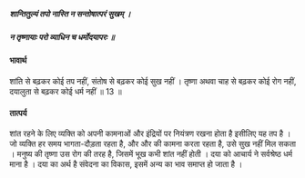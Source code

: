 ##### शान्तितुल्यं तपो नास्ति न सन्तोषात्परं सुखम् ।
##### न तृष्णायाः परो व्याधिन च धर्मोदयापरः ॥

#### भावार्थ

शांति से बढ़कर कोई तप नहीं, संतोष से बढ़कर कोई सुख नहीं । तृष्णा अथवा चाह से बढ़कर कोई रोग नहीं, दयालुता से बढ़कर कोई धर्म नहीं ॥ 13 ॥

#### तात्पर्य

शांत रहने के लिए व्यक्ति को अपनी कामनाओं और इंद्रियों पर नियंत्रण रखना होता है इसीलिए यह तप है । जो व्यक्ति हर समय भागता-दौड़ता रहता है, और और की कामना करता रहता है, उसे सुख नहीं मिल सकता । मनुष्य की तृष्णा उस रोग की तरह है, जिसमें भूख कभी शांत नहीं होती । दया को आचार्य ने सर्वश्रेष्ठ धर्म माना है । दया का अर्थ है संवेदना का विकास, इसमें अन्य का भाव समाप्त हो जाता है ।